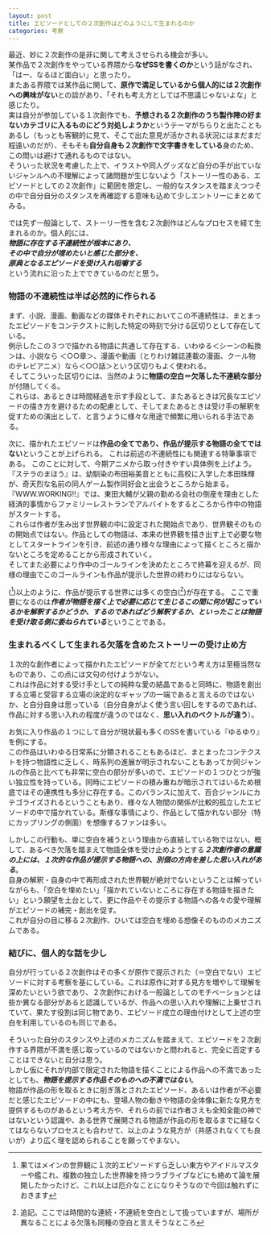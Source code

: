 ```yaml
---
layout: post
title: エピソードとしての２次創作はどのようにして生まれるのか
categories: 考察
---
```


最近、妙に２次創作の是非に関して考えさせられる機会が多い。  
某作品で２次創作をやっている界隈から**なぜSSを書くのか**という話がなされ、「はー、なるほど面白い」と思ったり。  
またある界隈では某作品に関して、**原作で満足しているから個人的には２次創作への興味がない**との談があり、「それも考え方としては不思議じゃないよな」と感じたり。  
実は自分が参加している１次創作でも、**予想される２次創作のうち製作陣の好まないカテゴリに入るものにどう対処しようか**というテーマがちらりと出たこともあるし（もっとも客観的に見て、そこで出た意見が活かされる状況にはまだまだ程遠いのだが）、そもそも**自分自身も２次創作で文字書きをしている**身のため、この問いは避けて通れるものではない。  
そういった状況を考慮した上で、イラストや同人グッズなど自分の手が出ていないジャンルへの不理解によって諸問題が生じないよう「ストーリー性のある、エピソードとしての２次創作」に範囲を限定し、一般的なスタンスを踏まえつつその中で自分自分のスタンスを再確認する意味も込めて少しエントリーにまとめてみる。

では先ず一般論として、ストーリー性を含む２次創作はどんなプロセスを経て生まれるのか。個人的には、  
***物語に存在する不連続性が根本にあり、  
その中で自分が埋めたいと感じた部分を、  
原典となるエピソードを受け入れ咀嚼する***  
という流れに沿った上でできているのだと思う。

### 物語の不連続性は半ば必然的に作られる

まず、小説、漫画、動画などの媒体それぞれにおいてこの不連続性は、まとまったエピソードをコンテクストに則した特定の時刻で分ける区切りとして存在している。  
例示したこの３つで描かれる物語に共通して存在する、いわゆる＜シーンの転換＞は、小説なら ＜○○章＞、漫画や動画（とりわけ雑誌連載の漫画、クール物のテレビアニメ）なら＜○○話＞という区切りもよく使われる。  
そしてこういった区切りには、当然のように**物語の空白＝欠落した不連続な部分**が付随してくる。  
これらは、あるときは時間経過を示す手段として、またあるときは冗長なエピソードの描き方を避けるための配慮として、そしてまたあるときは受け手の解釈を促すための演出として、と言うように様々な用途で頻繁に用いられる手法である。  

次に、描かれたエピソードは**作品の全てであり、作品が提示する物語の全てではない**ということが上げられる。
これは前述の不連続性にも関連する特筆事項である。
このことに対して、今期アニメから取っ付きやすい具体例を上げよう。  
『ステラのまほう』は、幼馴染の布田裕美音とともに高校に入学した本田珠輝が、奇天烈な名前の同人ゲーム製作同好会と出会うところから始まる。  
『WWW.WORKING!!』では、東田大輔が父親の勤める会社の倒産を理由とした経済的事情からファミリーレストランでアルバイトをするところから作中の物語がスタートする。  
これらは作者が生み出す世界観の中に設定された開始点であり、世界観そのものの開始点ではない。作品としての物語は、本来の世界観を描き出す上で必要な物としてスタートラインを引き、前述の通り様々な理由によって描くところと描かないところを定めることから形成されていく。  
そしてまた必要により作中のゴールラインを決めたところで終幕を迎えるが、同様の理由でこのゴールラインも作品が提示した世界の終わりにはならない。

([^1])以上のように、作品が提示する世界には多くの空白([^2])が存在する。
ここで重要になるのは***作者が物語を描く上で必要に応じて生じるこの間に何が起こっているかを解釈するかどうか、するのであればどう解釈するか、といったことは物語を受け取る側に委ねられている***ということである。

### 生まれるべくして生まれる欠落を含めたストーリーの受け止め方

１次的な創作者によって描かれたエピソードが全てだという考え方は至極当然なものであり、この点には文句の付けようがない。  
これは作品に対する受け手としての純粋な愛の結晶であると同時に、物語を創出する立場と受容する立場の決定的なギャップの一端であると言えるのではないか、と自分自身は思っている（自分自身がよく使う言い回しをするのであれば、作品に対する思い入れの程度が違うのではなく、**思い入れのベクトルが違う**）。

お気に入り作品の１つにして自分が現状最も多くのSSを書いている『ゆるゆり』を例にする。  
この作品はいわゆる日常系に分類されることもあるほど、まとまったコンテクストを持つ物語性に乏しく、時系列の進展が明示されないこともあってか同ジャンルの作品と比べても非常に空白の部分が多いので、エピソードの１つひとつが強い独立性を持っている。同時にエピソードの積み重ねが暗示されてはいるため根底ではその連携性も多分に存在する。このバランスに加えて、百合ジャンルにカテゴライズされるということもあり、様々な人物間の関係が比較的孤立したエピソードの中で描かれている。斯様な事情により、作品として描かれない部分（特にカップリングの側面）を想像するファンは多い。

しかしこの行動も、単に空白を補うという理由から直結している物ではない。概して、あるべき欠落を踏まえて物語全体を受け止めようとする***２次創作者の意識の上には、１次的な作品が提示する物語への、別個の方向を差した思い入れがある***。  
自身の解釈・自身の中で再形成された世界観が絶対でないということは解っていながらも、「空白を埋めたい」「描かれていないところに存在する物語を描きたい」という願望を土台として、更に作品やその提示する物語への各々の愛や理解がエピソードの補完・創出を促す。  
これが自分の目に移る２次創作、ひいては空白を埋める想像そのもののメカニズムである。

### 結びに、個人的な話を少し

自分が行っている２次創作はその多くが原作で提示された（＝空白でない）エピソードに対する考察を基にしている。これは原作に対する見方を増やして理解を深めたいという欲であり、２次創作における一般論としてのモチベーションとは些か異なる部分があると認識しているが、作品への思い入れや理解に上乗せされていて、果たす役割は同じ物であり、エピソード成立の理由付けとして上述の空白を利用しているのも同じである。

そういった自分のスタンスや上述のメカニズムを踏まえて、エピソードを２次創作する界隈が不満を感じ取っているのではないかと問われると、完全に否定することはできないと自分は思う。  
しかし仮にそれが内部で限定された物語を描くことによる作品への不満であったとしても、***物語を提示する作品そのものへの不満ではない***。  
物語が作品の形を取るときに削ぎ落とされたエピソード、あるいは作者が不必要だと感じたエピソードの中にも、登場人物の動きや物語の全体像に新たな見方を提供するものがあるという考え方や、それらの前では作者さえも全知全能の神ではないという認識や、ある世界で展開される物語が作品の形を取るまでに経なくてはならないプロセスとも合わせて、以上のような見方が（共感されなくても良いが）より広く理を認められることを願ってやまない。

[^1]: 果てはメインの世界観に１次的エピソードすら乏しい東方やアイドルマスターや艦これ、複数の独立した世界線を持つラブライブなどにも絡めて論を展開したかったけど、これ以上は厄介なことになりそうなので今回は触れずにおきます
[^2]: 追記。ここでは時間的な連続・不連続を空白として扱っていますが、場所が異なることによる欠落も同種の空白と言えそうなところ
